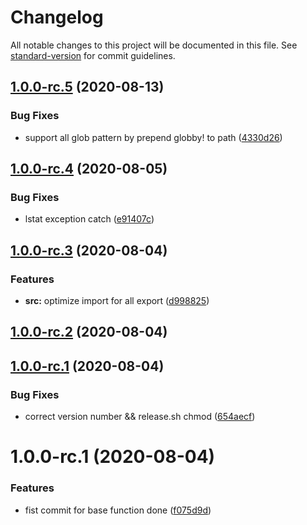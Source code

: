 # Changelog

All notable changes to this project will be documented in this file. See [standard-version](https://github.com/conventional-changelog/standard-version) for commit guidelines.

## [1.0.0-rc.5](https://github.com/luxueyan/vite-transform-globby-import/compare/v1.0.0-rc.4...v1.0.0-rc.5) (2020-08-13)


### Bug Fixes

* support all glob pattern by prepend globby! to path ([4330d26](https://github.com/luxueyan/vite-transform-globby-import/commit/4330d262a26dc66c2a03aa68cc95a12099b04043))

## [1.0.0-rc.4](https://github.com/luxueyan/vite-transform-globby-import/compare/v1.0.0-rc.3...v1.0.0-rc.4) (2020-08-05)


### Bug Fixes

* lstat exception catch ([e91407c](https://github.com/luxueyan/vite-transform-globby-import/commit/e91407c1e19c46547d78533ba1023229167397f9))

## [1.0.0-rc.3](https://github.com/luxueyan/vite-transform-globby-import/compare/v1.0.0-rc.2...v1.0.0-rc.3) (2020-08-04)


### Features

* **src:** optimize import for all export ([d998825](https://github.com/luxueyan/vite-transform-globby-import/commit/d99882577f6c161d19e3417546c1cc19510269f6))

## [1.0.0-rc.2](https://github.com/luxueyan/vite-transform-globby-import/compare/v1.0.0-rc.1...v1.0.0-rc.2) (2020-08-04)

## [1.0.0-rc.1](https://github.com/luxueyan/vite-transform-globby-import/compare/v1.0.0...v1.0.0-rc.1) (2020-08-04)


### Bug Fixes

* correct version number && release.sh chmod ([654aecf](https://github.com/luxueyan/vite-transform-globby-import/commit/654aecf3cc7aae7e38058fdecfc5ce52237c4763))


# 1.0.0-rc.1 (2020-08-04)


### Features

* fist commit for base function done ([f075d9d](https://github.com/luxueyan/vite-transform-globby-import/commit/f075d9d79e8866a5c3ffa788ecb6c04a940d1273))
